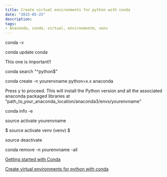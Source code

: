 ```yaml
---
title: Create virtual environments for python with conda
date: "2015-05-25"
description: 
tags: 
- Anaconda, conda, virtual, environmentm, venv
---
```


conda -v

conda update conda

This one is important!!

conda search "^python$"

conda create -n yourenvname python=x.x anaconda

Press y to proceed. This will install the Python version and all the associated anaconda packaged libraries at “path_to_your_anaconda_location/anaconda3/envs/yourenvname”


conda info -e

source activate yourenvname

$ source activate venv
(venv) $


source deactivate

conda remove -n yourenvname -all



[Getting started with Conda](https://conda.io/projects/conda/en/latest/user-guide/getting-started.html#)

[Create virtual environments for python with conda](https://uoa-eresearch.github.io/eresearch-cookbook/recipe/2014/11/20/conda/)
